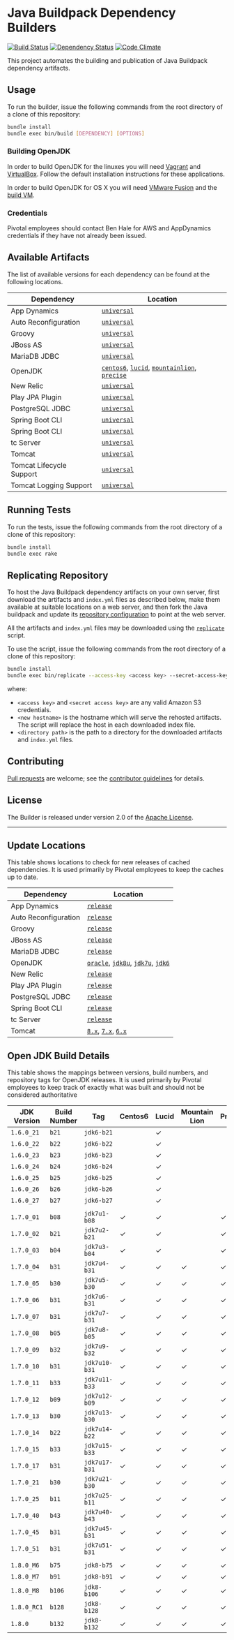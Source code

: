 # Java Buildpack Dependency Builders
[![Build Status](https://travis-ci.org/cloudfoundry/java-buildpack-dependency-builder.svg?branch=master)](https://travis-ci.org/cloudfoundry/java-buildpack-dependency-builder)
[![Dependency Status](https://gemnasium.com/cloudfoundry/java-buildpack-dependency-builder.svg)](https://gemnasium.com/cloudfoundry/java-buildpack-dependency-builder)
[![Code Climate](https://codeclimate.com/repos/52b84ef86956807cc400133a/badges/b442d613a128726bcbe8/gpa.svg)](https://codeclimate.com/repos/52b84ef86956807cc400133a/feed)

This project automates the building and publication of Java Buildpack dependency artifacts.

## Usage
To run the builder, issue the following commands from the root directory of a clone of this repository:

```bash
bundle install
bundle exec bin/build [DEPENDENCY] [OPTIONS]
```

### Building OpenJDK
In order to build OpenJDK for the linuxes you will need [Vagrant][] and [VirtualBox][].  Follow the default installation instructions for these applications.

In order to build OpenJDK for OS X you will need [VMware Fusion][] and the [build VM][].

### Credentials
Pivotal employees should contact Ben Hale for AWS and AppDynamics credentials if they have not already been issued.

## Available Artifacts
The list of available versions for each dependency can be found at the following locations.

| Dependency | Location
| ---------- | ---------
| App Dynamics | [`universal`](http://download.run.pivotal.io/app-dynamics/index.yml)
| Auto Reconfiguration | [`universal`](http://download.run.pivotal.io/auto-reconfiguration/index.yml)
| Groovy | [`universal`](http://download.run.pivotal.io/groovy/index.yml)
| JBoss AS | [`universal`](http://download.run.pivotal.io/jboss-as/index.yml)
| MariaDB JDBC | [`universal`](http://download.run.pivotal.io/mariadb-jdbc/index.yml)
| OpenJDK | [`centos6`](http://download.run.pivotal.io/openjdk/centos6/x86_64/index.yml), [`lucid`](http://download.run.pivotal.io/openjdk/lucid/x86_64/index.yml), [`mountainlion`](http://download.run.pivotal.io/openjdk/mountainlion/x86_64/index.yml), [`precise`](http://download.run.pivotal.io/openjdk/precise/x86_64/index.yml)
| New Relic | [`universal`](http://download.run.pivotal.io/new-relic/index.yml)
| Play JPA Plugin | [`universal`](http://download.run.pivotal.io/play-jpa-plugin/index.yml)
| PostgreSQL JDBC | [`universal`](http://download.run.pivotal.io/postgresql-jdbc/index.yml)
| Spring Boot CLI | [`universal`](http://download.run.pivotal.io/spring-boot-cli/index.yml)
| Spring Boot CLI | [`universal`](http://download.run.pivotal.io/spring-boot-cli/index.yml)
| tc Server| [`universal`](http://download.run.pivotal.io/tc-server/index.yml)
| Tomcat | [`universal`](http://download.run.pivotal.io/tomcat/index.yml)
| Tomcat Lifecycle Support | [`universal`](http://download.run.pivotal.io/tomcat-lifecycle-support/index.yml)
| Tomcat Logging Support | [`universal`](http://download.run.pivotal.io/tomcat-logging-support/index.yml)

## Running Tests
To run the tests, issue the following commands from the root directory of a clone of this repository:

```bash
bundle install
bundle exec rake
```

## Replicating Repository
To host the Java Buildpack dependency artifacts on your own server, first download the artifacts and `index.yml` files as described below, make them available at suitable locations on a web server, and then fork the
Java buildpack and update its [repository configuration](https://github.com/cloudfoundry/java-buildpack/blob/master/docs/util-repositories.md#configuration) to point at the web server.

All the artifacts and `index.yml` files may be downloaded using the [`replicate`](bin/replicate) script.

To use the script, issue the following commands from the root directory of a clone of this repository:

```bash
bundle install
bundle exec bin/replicate --access-key <access key> --secret-access-key <secret access key> --host-name <new hostname> --output <directory path>
```

where:
* `<access key>` and `<secret access key>` are any valid Amazon S3 credentials.
* `<new hostname>` is the hostname which will serve the rehosted artifacts. The script will replace the host in each downloaded index file.
* `<directory path>` is the path to a directory for the downloaded artifacts and `index.yml` files.

## Contributing
[Pull requests][] are welcome; see the [contributor guidelines][] for details.

## License
The Builder is released under version 2.0 of the [Apache License][].

[Apache License]: http://www.apache.org/licenses/LICENSE-2.0
[build VM]: http://boxes.gopivotal.com.s3.amazonaws.com/mac-osx-10.8.tar.gz
[contributor guidelines]: CONTRIBUTING.md
[Pull requests]: http://help.github.com/send-pull-requests
[Vagrant]: http://www.vagrantup.com
[VirtualBox]: https://www.virtualbox.org
[VMware Fusion]: http://www.vmware.com/products/fusion
---

## Update Locations
This table shows locations to check for new releases of cached dependencies.  It is used primarily by Pivotal employees to keep the caches up to date.

| Dependency | Location
| ---------- | --------
| App Dynamics | [`release`](http://download.appdynamics.com/browse/zone/3/)
| Auto Reconfiguration | [`release`](http://maven.springframework.org.s3.amazonaws.com/milestone/org/cloudfoundry/auto-reconfiguration/maven-metadata.xml)
| Groovy | [`release`](http://groovy.codehaus.org/Download?nc)
| JBoss AS | [`release`](http://www.jboss.org/jbossas/downloads)
| MariaDB JDBC | [`release`](https://downloads.mariadb.org/client-java/)
| OpenJDK | [`oracle`](http://www.oracle.com/technetwork/java/javase/downloads/index.html), [`jdk8u`](http://hg.openjdk.java.net/jdk8u/jdk8u), [`jdk7u`](http://hg.openjdk.java.net/jdk7u/jdk7u), [`jdk6`](http://hg.openjdk.java.net/jdk6/jdk6)
| New Relic | [`release`](http://search.maven.org/#search%7Cgav%7C1%7Cg%3A%22com.newrelic.agent.java%22%20AND%20a%3A%22newrelic-agent%22)
| Play JPA Plugin | [`release`](http://maven.springframework.org.s3.amazonaws.com/milestone/org/cloudfoundry/play-jpa-plugin/maven-metadata.xml)
| PostgreSQL JDBC | [`release`](http://search.maven.org/#search%7Cgav%7C1%7Cg%3A%22org.postgresql%22%20AND%20a%3A%22postgresql%22)
| Spring Boot CLI | [`release`](http://repo.springsource.org/release/org/springframework/boot/spring-boot-cli/)
| tc Server | [`release`](http://gopivotal.com/pivotal-products/pivotal-vfabric)
| Tomcat | [`8.x`](http://tomcat.apache.org/download-80.cgi), [`7.x`](http://tomcat.apache.org/download-70.cgi), [`6.x`](http://tomcat.apache.org/download-60.cgi)

## Open JDK Build Details
This table shows the mappings between versions, build numbers, and repository tags for OpenJDK releases.  It is used primarily by Pivotal employees to keep track of exactly what was built and should not be considered authoritative

| JDK Version | Build Number | Tag           | Centos6 | Lucid | Mountain Lion | Precise |
| ----------- | ------------ | ------------- | ------- | ----- | ------------- | ------- |
| `1.6.0_21`  | `b21`        | `jdk6-b21`    |         | ✓     |               |         |
| `1.6.0_22`  | `b22`        | `jdk6-b22`    |         | ✓     |               |         |
| `1.6.0_23`  | `b23`        | `jdk6-b23`    |         | ✓     |               |         |
| `1.6.0_24`  | `b24`        | `jdk6-b24`    |         | ✓     |               |         |
| `1.6.0_25`  | `b25`        | `jdk6-b25`    |         | ✓     |               |         |
| `1.6.0_26`  | `b26`        | `jdk6-b26`    |         | ✓     |               |         |
| `1.6.0_27`  | `b27`        | `jdk6-b27`    |         | ✓     |               |         |
|             |              |               |         |       |               |         |
| `1.7.0_01`  | `b08`        | `jdk7u1-b08`  | ✓       | ✓     |               | ✓       |
| `1.7.0_02`  | `b21`        | `jdk7u2-b21`  | ✓       | ✓     |               | ✓       |
| `1.7.0_03`  | `b04`        | `jdk7u3-b04`  | ✓       | ✓     |               | ✓       |
| `1.7.0_04`  | `b31`        | `jdk7u4-b31`  | ✓       | ✓     | ✓             | ✓       |
| `1.7.0_05`  | `b30`        | `jdk7u5-b30`  | ✓       | ✓     | ✓             | ✓       |
| `1.7.0_06`  | `b31`        | `jdk7u6-b31`  | ✓       | ✓     | ✓             | ✓       |
| `1.7.0_07`  | `b31`        | `jdk7u7-b31`  | ✓       | ✓     | ✓             | ✓       |
| `1.7.0_08`  | `b05`        | `jdk7u8-b05`  | ✓       | ✓     | ✓             | ✓       |
| `1.7.0_09`  | `b32`        | `jdk7u9-b32`  | ✓       | ✓     | ✓             | ✓       |
| `1.7.0_10`  | `b31`        | `jdk7u10-b31` | ✓       | ✓     | ✓             | ✓       |
| `1.7.0_11`  | `b33`        | `jdk7u11-b33` | ✓       | ✓     | ✓             | ✓       |
| `1.7.0_12`  | `b09`        | `jdk7u12-b09` | ✓       | ✓     | ✓             | ✓       |
| `1.7.0_13`  | `b30`        | `jdk7u13-b30` | ✓       | ✓     | ✓             | ✓       |
| `1.7.0_14`  | `b22`        | `jdk7u14-b22` | ✓       | ✓     | ✓             | ✓       |
| `1.7.0_15`  | `b33`        | `jdk7u15-b33` | ✓       | ✓     | ✓             | ✓       |
| `1.7.0_17`  | `b31`        | `jdk7u17-b31` | ✓       | ✓     | ✓             | ✓       |
| `1.7.0_21`  | `b30`        | `jdk7u21-b30` | ✓       | ✓     | ✓             | ✓       |
| `1.7.0_25`  | `b11`        | `jdk7u25-b11` | ✓       | ✓     | ✓             | ✓       |
| `1.7.0_40`  | `b43`        | `jdk7u40-b43` | ✓       | ✓     | ✓             | ✓       |
| `1.7.0_45`  | `b31`        | `jdk7u45-b31` | ✓       | ✓     | ✓             | ✓       |
| `1.7.0_51`  | `b31`        | `jdk7u51-b31` | ✓       | ✓     | ✓             | ✓       |
|             |              |               |         |       |               |         |
| `1.8.0_M6`  | `b75`        | `jdk8-b75`    | ✓       | ✓     | ✓             | ✓       |
| `1.8.0_M7`  | `b91`        | `jdk8-b91`    | ✓       | ✓     | ✓             | ✓       |
| `1.8.0_M8`  | `b106`       | `jdk8-b106`   | ✓       | ✓     | ✓             | ✓       |
| `1.8.0_RC1` | `b128`       | `jdk8-b128`   | ✓       | ✓     | ✓             | ✓       |
| `1.8.0`     | `b132`       | `jdk8-b132`   | ✓       | ✓     | ✓             | ✓       |

